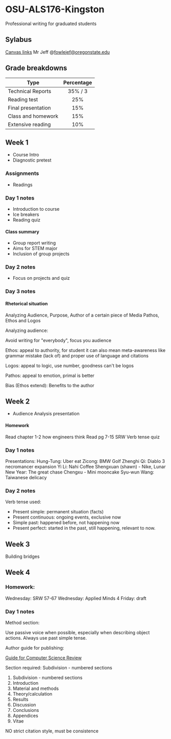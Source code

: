 # OSU-ALS176-Kingston
Professional writing for graduated students

## Sylabus
[Canvas links](https://canvas.oregonstate.edu/courses/1797241/assignments/syllabus)
Mr Jeff @fowlejef@oregonstate.edu

## Grade breakdowns

| Type                | Percentage    |
| ------------------- |:-------------:|
| Technical Reports   | 35% / 3       |
| Reading test        | 25%           |
| Final presentation  | 15%           |
| Class and homework  | 15%           |
| Extensive reading   | 10%           |

## Week 1

* Course Intro
* Diagnostic pretest

### Assignments

* Readings

### Day 1 notes

* Introduction to course
* Ice breakers
* Reading quiz

#### Class summary

* Group report writing
* Aims for STEM major
* Inclusion of group projects

### Day 2 notes

* Focus on projects and quiz

### Day 3 notes

#### Rhetorical situation
Analyzing Audience, Purpose, Author of a certain piece of Media
Pathos, Ethos and Logos

Analyzing audience:

Avoid writing for "everybody", focus you audience

Ethos: appeal to authority, for student it can also mean meta-awareness like grammar mistake (lack of) and proper use of language and citations

Logos: appeal to logic, use number, goodness can't be logos

Pathos: appeal to emotion, primal is better

Bias (Ethos extend): Benefits to the author

## Week 2

* Audience Analysis presentation


#### Homework

Read chapter 1-2 how engineers think
Read pg 7-15 SRW
Verb tense quiz

### Day 1 notes
Presentations:
Hung-Tung: Uber eat
Zicong: BMW Golf
Zhenghi Qi: Diablo 3 necromancer expansion
Yi Li: Nahi Coffee
Shengxuan (shawn) - Nike, Lunar New Year: The great chase
Chengxu - Mini mooncake
Syu-wun Wang: Taiwanese delicacy

### Day 2 notes

Verb tense used:

* Present simple: permanent situation (facts)
* Present continuous: ongoing events, exclusive now
* Simple past: happened before, not happening now
* Present perfect: started in the past, still happening,  relevant to now.

## Week 3

Building bridges

## Week 4

### Homework:
Wednesday: SRW 57-67
Wednesday: Applied Minds 4
Friday: draft

### Day 1 notes

Method section:

Use passive voice when possible, especially when describing object actions. Always use past simple tense.

Author guide for publishing:

[Guide for Computer Science Review](https://www.elsevier.com/journals/computer-science-review/1574-0137/guide-for-authors)

Section required:
Subdivision - numbered sections

1. Subdivision - numbered sections
1. Introduction
2. Material and methods
3. Theory/calculation
4. Results
5. Discussion
6. Conclusions
7. Appendices
8. Vitae

NO strict citation style, must be consistence
